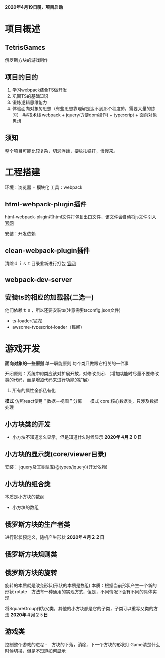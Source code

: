 **2020年4月19日晚，项目启动**
# 项目概述
## TetrisGames
俄罗斯方块的游戏制作
## 项目的目的
1. 学习webpack结合TS做开发
2. 巩固TS的基础知识
3. 锻炼逻辑思维能力
4. 体验面向对象的思想（有些思想靠理解是达不到那个程度的，需要大量的练习）
##技术栈
webpack + jquery(方便dom操作) + typescript + 面向对象思想
## 须知
整个项目可能比较复杂，切忌浮躁，要稳扎稳打，慢慢来。


# 工程搭建
环境：浏览器 + 模块化
工具：webpack
## html-webpack-plugin插件
html-webpack-plugin将html文件打包到出口文件，该文件会自动将js文件引入
[官网](https://www.npmjs.com/package/html-webpack-plugin)

安装：开发依赖

## clean-webpack-plugin插件
清除ｄｉｓｔ目录重新进行打包
[官网](npmjs.com/package/clean-webpack-plugin)
## webpack-dev-server
## 安装ts的相应的加载器(二选一)
他们依赖ｔｓ，所以还要安装ts(注意需要tsconfig.json文件)
- ts-loader(官方)
- awsome-typescript-loader（民间）

# 游戏开发
**面向对象的一些原则**
单一职能原则:每个类只做跟它相关的一件事

开闭原则：系统中的类应该对扩展开放，对修改关闭．（增加功能时尽量不要修改类的代码，而是增加代码来进行功能的扩展）

1. 所有的属性全部私有化


**模式**
仿照react使用＂数据－视图＂分离　　模式
core:核心数据类，只涉及数据处理
## 小方块类的开发
- 小方块不知道怎么显示，但是知道什么时候显示
**2020年４月２０日**
## 小方块的显示类(core/viewer目录)

安装：
jquery及其类型库(@types/jquery)(开发依赖)
## 小方块的组合类
本质是小方块的数组
- 小方块的数组
## 俄罗斯方块的生产者类
进行形状预定义，随机产生形状
**2020年４月２２日**
## 俄罗斯方块规则类
## 俄罗斯方块的旋转
旋转的本质就是改变形状(形状的本质是数组)
本质：根据当前形状产生一个新的形状
rotate　方法有一种通用的实现方式，但是，不同情况下会有不同的具体实现

将SquareGroup作为父类，其他的小方块都是它的子类，子类可以重写父类的方法
**2020年４月２５日**
## 游戏类
控制整个游戏的进程
-　方块的下落，消除，下一个方块的形状灯
Game清楚什么时候切换，但是不知道如何显示